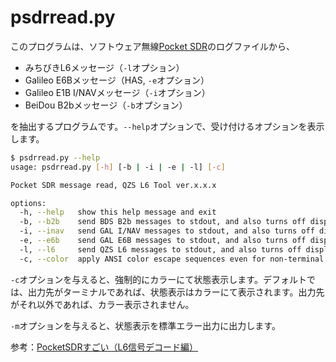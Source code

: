 # psdrread.py

このプログラムは、ソフトウェア無線[Pocket SDR](https://github.com/tomojitakasu/PocketSDR)のログファイルから、

- みちびきL6メッセージ（``-l``オプション）
- Galileo E6Bメッセージ（HAS, ``-e``オプション）
- Galileo E1B I/NAVメッセージ（``-i``オプション）
- BeiDou B2bメッセージ（``-b``オプション）

を抽出するプログラムです。``--help``オプションで、受け付けるオプションを表示します。

```bash
$ psdrread.py --help
usage: psdrread.py [-h] [-b | -i | -e | -l] [-c]

Pocket SDR message read, QZS L6 Tool ver.x.x.x

options:
  -h, --help   show this help message and exit
  -b, --b2b    send BDS B2b messages to stdout, and also turns off display message.
  -i, --inav   send GAL I/NAV messages to stdout, and also turns off display message.
  -e, --e6b    send GAL E6B messages to stdout, and also turns off display message.
  -l, --l6     send QZS L6 messages to stdout, and also turns off display message.
  -c, --color  apply ANSI color escape sequences even for non-terminal.
```

``-c``オプションを与えると、強制的にカラーにて状態表示します。デフォルトでは、出力先がターミナルであれば、状態表示はカラーにて表示されます。出力先がそれ以外であれば、カラー表示されません。

``-m``オプションを与えると、状態表示を標準エラー出力に出力します。

参考：[PocketSDRすごい（L6信号デコード編）](https://s-taka.org/awesome-pocketsdr-l6/#l6e)
